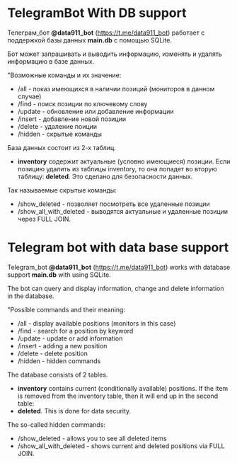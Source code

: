 # TelegramBot With DB support

Телеграм_бот **@data911_bot** (https://t.me/data911_bot) работает с поддержкой базы данных **main.db** с 
помощью SQLite. 

Бот может запрашивать и выводить информацию, изменять и удалять информацию в базе данных.

"Возможные команды и их значение:
- /all  - показ имеющихся в наличии позиций (мониторов в данном случае)
- /find - поиск позиции по ключевому слову
- /update - обновление или добавление информации
- /insert - добавление новой позиции
- /delete - удаление поиции
- /hidden - скрытые команды

База данных состоит из 2-х таблиц. 

- **inventory** содержит актуальные (условно имеющиеся) позиции. Если позицию удалить из таблицы inventory, 
то она попадет во вторую таблицу: **deleted**. Это сделано для безопасности данных.

Так называемые скрытые команды:
- /show_deleted  - позволяет посмотреть все удаленные позиции 
- /show_all_with_deleted  - выводятся актуальные и удаленные позиции через FULL JOIN. 

# Telegram bot with data base support

Telegram_bot **@data911_bot** (https://t.me/data911_bot) works with database support **main.db** with
using SQLite.

The bot can query and display information, change and delete information in the database.

"Possible commands and their meaning:
- /all - display available positions (monitors in this case)
- /find - search for a position by keyword
- /update - update or add information
- /insert - adding a new position
- /delete - delete position
- /hidden - hidden commands

The database consists of 2 tables.

- **inventory** contains current (conditionally available) positions. If the item is removed from the 
inventory table, then it will end up in the second table: 
- **deleted**. This is done for data security.

The so-called hidden commands:
- /show_deleted  - allows you to see all deleted items
- /show_all_with_deleted - shows current and deleted positions via FULL JOIN.
